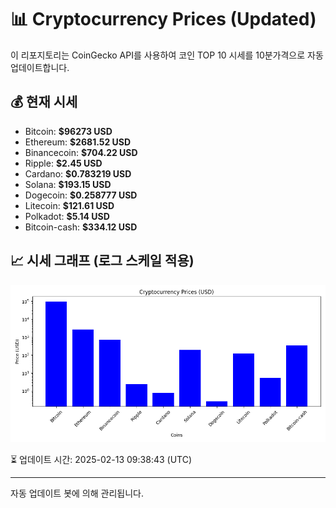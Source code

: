
# 📊 Cryptocurrency Prices (Updated)

이 리포지토리는 CoinGecko API를 사용하여 코인 TOP 10 시세를 10분가격으로 자동 업데이트합니다.

## 💰 현재 시세
- Bitcoin: **$96273 USD**
- Ethereum: **$2681.52 USD**
- Binancecoin: **$704.22 USD**
- Ripple: **$2.45 USD**
- Cardano: **$0.783219 USD**
- Solana: **$193.15 USD**
- Dogecoin: **$0.258777 USD**
- Litecoin: **$121.61 USD**
- Polkadot: **$5.14 USD**
- Bitcoin-cash: **$334.12 USD**

## 📈 시세 그래프 (로그 스케일 적용)
![Crypto Prices](crypto_prices.png)

⏳ 업데이트 시간: 2025-02-13 09:38:43 (UTC)

---
자동 업데이트 봇에 의해 관리됩니다.
